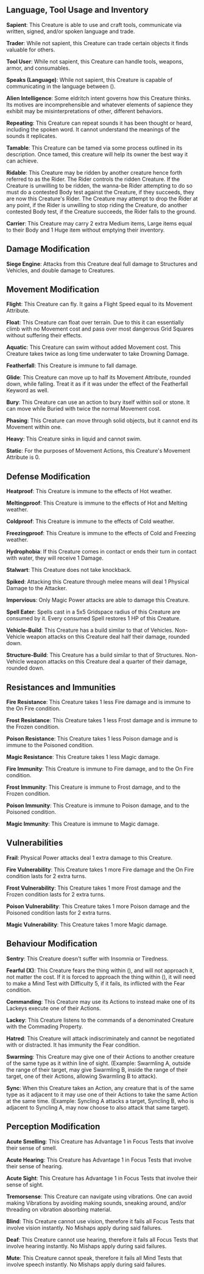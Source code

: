 ## Language, Tool Usage and Inventory
**Sapient**: This Creature is able to use and craft tools, communicate via written, signed, and/or spoken language and trade.

**Trader**: While not sapient, this Creature can trade certain objects it finds valuable for others.

**Tool User**: While not sapient, this Creature can handle tools, weapons, armor, and consumables.

**Speaks (Language)**: While not sapient, this Creature is capable of communicating in the language between ().

**Alien Intelligence**: Some eldritch intent governs how this Creature thinks. Its motives are incomprehensible and whatever elements of sapience they exhibit may be misinterpretations of other, different behaviors.

**Repeating**: This Creature can repeat sounds it has been thought or heard, including the spoken word. It cannot understand the meanings of the sounds it replicates.

**Tamable**: This Creature can be tamed via some process outlined in its description. Once tamed, this creature will help its owner the best way it can achieve.

**Ridable**: This Creature may be ridden by another creature hence forth referred to as the Rider. The Rider controls the ridden Creature. If the Creature is unwilling to be ridden, the wanna-be Rider attempting to do so must do a contested Body test against the Creature, if they succeeds, they are now this Creature's Rider. The Creature may attempt to drop the Rider at any point, if the Rider is unwilling to stop riding the Creature, do another contested Body test, if the Creature succeeds, the Rider falls to the ground.

**Carrier**: This Creature may carry 2 extra Medium items, Large items equal to their Body and 1 Huge item without emptying their inventory.

## Damage Modification
**Siege Engine**: Attacks from this Creature deal full damage to Structures and Vehicles, and double damage to Creatures.

## Movement Modification
**Flight**: This Creature can fly. It gains a Flight Speed equal to its Movement Attribute.

**Float**: This Creature can float over terrain. Due to this it can essentially climb with no Movement cost and pass over most dangerous Grid Squares without suffering their effects.

**Aquatic**: This Creature can swim without added Movement cost. This Creature takes twice as long time underwater to take Drowning Damage.

**Featherfall**: This Creature is immune to fall damage.

**Glide**: This Creature can move up to half its Movement Attribute, rounded down, while falling. Treat it as if it was under the effect of the Featherfall Keyword as well.

**Bury**: This Creature can use an action to bury itself within soil or stone. It can move while Buried with twice the normal Movement cost.

**Phasing**: This Creature can move through solid objects, but it cannot end its Movement within one.

**Heavy**: This Creature sinks in liquid and cannot swim.

**Static**: For the purposes of Movement Actions, this Creature's Movement Attribute is 0.

## Defense Modification
**Heatproof**: This Creature is immune to the effects of Hot weather.

**Meltingproof**: This Creature is immune to the effects of Hot and Melting weather.

**Coldproof**: This Creature is immune to the effects of Cold weather.

**Freezingproof**: This Creature is immune to the effects of Cold and Freezing weather.

**Hydrophobia**: If this Creature comes in contact or ends their turn in contact with water, they will receive 1 Damage.

**Stalwart**: This Creature does not take knockback.

**Spiked**: Attacking this Creature through melee means will deal 1 Physical Damage to the Attacker.

**Impervious**: Only Magic Power attacks are able to damage this Creature.

**Spell Eater**: Spells cast in a 5x5 Gridspace radius of this Creature are consumed by it. Every consumed Spell restores 1 HP of this Creature.

**Vehicle-Build**: This Creature has a build similar to that of Vehicles. Non-Vehicle weapon attacks on this Creature deal half their damage, rounded down.

**Structure-Build**: This Creature has a build similar to that of Structures. Non-Vehicle weapon attacks on this Creature deal a quarter of their damage, rounded down.

## Resistances and Immunities
**Fire Resistance**: This Creature takes 1 less Fire damage and is immune to the On Fire condition.

**Frost Resistance**: This Creature takes 1 less Frost damage and is immune to the Frozen condition.

**Poison Resistance**: This Creature takes 1 less Poison damage and is immune to the Poisoned condition.

**Magic Resistance**: This Creature takes 1 less Magic damage.

**Fire Immunity**: This Creature is immune to Fire damage, and to the On Fire condition.

**Frost Immunity**: This Creature is immune to Frost damage, and to the Frozen condition.

**Poison Immunity**: This Creature is immune to Poison damage, and to the Poisoned condition.

**Magic Immunity**: This Creature is immune to Magic damage.

## Vulnerabilities
**Frail**: Physical Power attacks deal 1 extra damage to this Creature.

**Fire Vulnerability**: This Creature takes 1 more Fire damage and the On Fire condition lasts for 2 extra turns.

**Frost Vulnerability**: This Creature takes 1 more Frost damage and the Frozen condition lasts for 2 extra turns.

**Poison Vulnerability**: This Creature takes 1 more Poison damage and the Poisoned condition lasts for 2 extra turns.

**Magic Vulnerability**: This Creature takes 1 more Magic damage.

## Behaviour Modification
**Sentry**: This Creature doesn't suffer with Insomnia or Tiredness.

**Fearful (X)**: This Creature fears the thing within (), and will not approach it, not matter the cost. If it is forced to approach the thing within (), it will need to make a Mind Test with Difficulty 5, if it fails, its inflicted with the Fear condition.

**Commanding**: This Creature may use its Actions to instead make one of its Lackeys execute one of their Actions.

**Lackey**: This Creature listens to the commands of a denominated Creature with the Commading Property.

**Hatred**: This Creature will attack indiscriminately and cannot be negotiated with or distracted. It has immunity the Fear condition.

**Swarming**: This Creature may give one of their Actions to another creature of the same type as it within line of sight. (Example: Swarmling A, outside the range of their target, may give Swarmling B, inside the range of their target, one of their Actions, allowing Swarmling B to attack).

**Sync**: When this Creature takes an Action, any creature that is of the same type as it adjacent to it may use one of their Actions to take the same Action at the same time. (Example: Syncling A attacks a target, Syncling B, who is adjacent to Syncling A, may now choose to also attack that same target).

## Perception Modification
**Acute Smelling**: This Creature has Advantage 1 in Focus Tests that involve their sense of smell.

**Acute Hearing**: This Creature has Advantage 1 in Focus Tests that involve their sense of hearing.

**Acute Sight**: This Creature has Advantage 1 in Focus Tests that involve their sense of sight.

**Tremorsense**: This Creature can navigate using vibrations. One can avoid making Vibrations by avoiding making sounds, sneaking around, and/or threading on vibration absorbing material.

**Blind**: This Creature cannot use vision, therefore it fails all Focus Tests that involve vision instantly. No Mishaps apply during said failures.

**Deaf**: This Creature cannot use hearing, therefore it fails all Focus Tests that involve hearing instantly. No Mishaps apply during said failures.

**Mute**: This Creature cannot speak, therefore it fails all Mind Tests that involve speech instantly. No Mishaps apply during said failures.